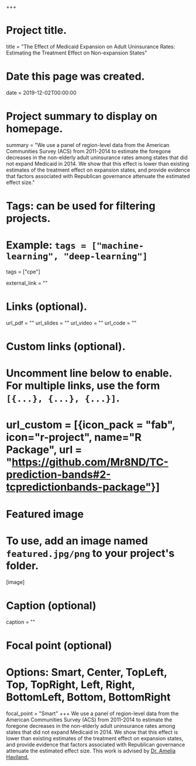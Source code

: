 +++
# Project title.
title = "The Effect of Medicaid Expansion on Adult Uninsurance Rates: Estimating the Treatment Effect on Non-expansion States"

# Date this page was created.
date = 2019-12-02T00:00:00

# Project summary to display on homepage.
summary = "We use a panel of region-level data from the American Communities Survey (ACS) from 2011-2014 to estimate the foregone decreases in the non-elderly adult uninsurance rates among states that did not expand Medicaid in 2014. We show that this effect is lower than existing estimates of the treatment effect on expansion states, and provide evidence that factors associated with Republican governance attenuate the estimated effect size."

# Tags: can be used for filtering projects.
# Example: `tags = ["machine-learning", "deep-learning"]`
tags = ["cpe"]

external_link = ""

# Links (optional).
url_pdf = ""
url_slides = ""
url_video = ""
url_code = ""

# Custom links (optional).
#   Uncomment line below to enable. For multiple links, use the form `[{...}, {...}, {...}]`.
# url_custom = [{icon_pack = "fab", icon="r-project", name="R Package", url = "https://github.com/Mr8ND/TC-prediction-bands#2-tcpredictionbands-package"}]


# Featured image
# To use, add an image named `featured.jpg/png` to your project's folder. 
[image]
  # Caption (optional)
  caption = ""

  # Focal point (optional)
  # Options: Smart, Center, TopLeft, Top, TopRight, Left, Right, BottomLeft, Bottom, BottomRight
  focal_point = "Smart"
+++
We use a panel of region-level data from the American Communities Survey (ACS) from 2011-2014 to estimate the foregone decreases in the non-elderly adult uninsurance rates among states that did not expand Medicaid in 2014. We show that this effect is lower than existing estimates of the treatment effect on expansion states, and provide evidence that factors associated with Republican governance attenuate the estimated effect size. This work is advised by [Dr. Amelia Haviland.](https://www.heinz.cmu.edu/faculty-research/profiles/haviland-ameliam)
